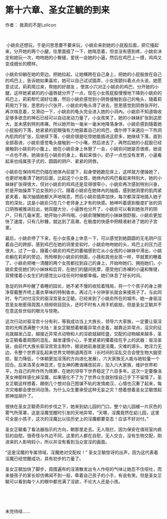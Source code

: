 # 第十六章、圣女芷毓的到来

作者： 我真的不是Lolicon 

  

 小姚俞还想玩，于是问思思要不要来玩，小姚俞来到她的小屁股后面，把它擡起来，分开她的两个小腿，往里面插了一下，她喘息着，但並没有感到疼，小姚俞决定和她玩一次，吻吻她的小臀缝，爱抚一会她的小逼，然后在鸡巴上一摸，鸡鸡又变成细长的模样。

小姚俞仰躺在她的旁边。把她拉起，让她横跨在自己身上，把她的小屁股放在自己的鸡巴上，告诉她如果喜欢，她可以自己试试插弄，小女孩颤抖着点点头说，她愿意试试，莉莉爬过来，帮她的好朋友 ，使其小穴对正小姚俞的鸡巴，分开她的小腿，这样她紧紧的的小逼唇就分开了一点，现在小女孩屁股慢慢地下降到小姚俞的鸡巴上，莉莉帮忙调好位置，然后小姚俞感觉到小阴唇接触到自己的龟头，隨着莉莉用力下按，思思的小穴张开，小姚俞的龟头滑了进去，思思感觉到阴唇张开时，再次喘息着，又滑动一下，小姚俞的龟头完全进入她的小洞內。小姚俞不知道吸收足够多欲念的神石已经可以自动发动力量了。小女孩笑了，她的小妹妹扩张到这麽大，並未感到特別疼痛，所以她开始一毫米一毫米地降落身体，小姚俞感到隨着她小屁股的下落，她紧紧的屁眼强有力地箍着自己的鸡巴，偶尔停下来適应一下热洞內肌肉的扩张，后继续下落，小姚俞很是吃惊她能插进这麽多，她继续下落，直到全部吞进，小姚俞感觉龟头接触到一个小嘴，然后进去了，再然后她的小屁股已经接触到小姚俞的小腹上，她在小姚俞身上休憩了一会，小姚俞问她是否很疼，她说一点也不疼。她骑坐在小姚俞的身上，看起来很小，奶子一点也没有发育，小逼看起来也纯属孩子式的，圆圆的阴户、紧紧的阴唇。

小姚俞在保持鸡巴仍插在她体內前提下，起身使她跪在床上，这样就方便操她了，也更好地看清了她的后面，比起这个小女孩，她体內的鸡巴看起来特別大，她的小妹妹扩张得很大，但对小姚俞的鸡鸡还是显得很窄小，小姚俞再次感到特別兴奋，於是开始操弄下边女孩的小穴，隨着小姚俞在她体內的抽插，感到她洞里的肌肉紧紧夹着，每次抽插她都大声地喘息，然后小姚俞插弄加快，每次都深深地插入她子宫的深处，这是小姚俞只在几个老师身上才有的快感。她呻吟着感到极度扩张的洞口阴唇被推进拉出，她双腿大分，小逼唇也分开了，小姚俞可以看到她张开的阴户，只有几毫米宽，她开始小声呜咽，小姚俞理解她的小妹妹很舒服，小姚俞更加快了速度，只有几秒鍾，就达到了高潮，在极度的快感中把精液射进了她的子宫里。

最后，小姚俞停了下来，在小女孩身上休息一下，可以感觉到她圆圆的无毛阴户压着自己的跨部，感到鸡巴在她的洞里变软时，小姚俞吻吻她的头，鸡巴上的压力还很大，过了一会，隨着小姚俞的鸡巴的萎缩感到它从小女孩的小妹妹中滑出，小姚俞躺在莉莉的旁边，玲玲移到小姚俞的侧面，小薇和其他女孩一样，早就累的睡着了。小姚俞把唯一清醒的两个女孩都拉到自己的身上，开始吻她们、拥抱她们，小姚俞爱抚她们的小妹妹和后背，在她们的腿间抚摩，感受他们赤裸的小逼和臀缝，双臂搂着小女生们的感觉比以往任何时候都幸福，她们休息了好长时间。 

急促的铃声吵醒了昏睡的园长，她不紧不慢的收拾着残局，将一个个孩子的身上擦净穿戴整齐喷上薰衣草味的特制香水，再过几十分钟家长就会来接孩子了。与此同时，专门对付淫灾的驱淫宫圣女芷毓，已经来到了小姚俞所在的城市。她一身驱淫宫圣女袍惹得周围人频频侧目回头，还时不时有人用手机偷拍，但是圣女芷毓并不在意这些世俗的眼光与惊艳。

这次行动对驱淫宫十分有利，等我成功当上大族长，领导六大家族，一定要让驱淫宫的光辉洒满整个大陆！圣女芷毓想着朝着异常点走着，越靠近异常点，淫灾的征兆就越发凸显，越接近异常点动物和人的淫欲就越旺盛，交配的动物越来越多，圣女芷毓看着周围的混乱，越发谨慎小心，手里紧紧的攥着挂在手上的武器：驱淫圣链，由前代大族长驱淫宫宫主制作，据说她前身就是淫魔，灾难的源头，她淫力无边，令整个世界淫乱起来世界文明倒退两百年（长时间的淫乱交合会使生物大脑受损，智力降低，个体朝更加淫荡的方向进化发展）。六大家族无人能与她较量一个回合。后来洛芙女神显灵，在女神的教诲痛改前非，加入六大家族，维护世界和平，为自己的所作所为赎罪，在她的领导下世界稳定了六百多年。这次一定要像洛芙女神那样感化掉淫魔，如果感化不了为了世界众生就别怪自己手下不留情了。圣女芷毓这样想着，踢倒几个想对自己图谋不轨的发情痴汉，心情也沉重了起来，每次灾难都会使世间动荡，为什么众生要承受这种无妄之灾？想着想着圣女芷毓恨起邪神加胡升了。

很快在圣女芷毓奇异的步伐之下，她来到幼儿园的门口，整个幼儿园被一片灰色的雾气所笼罩，这是淫魔觉醒时引发的天地异常，“天哪，淫魔竟然在幼儿园，这里可全是小孩子，这次的淫魔比以往历史上的淫魔都要变态！应该不好对付。”

圣女芷毓看了看法器指示的方向，朝那里走去。无人阻拦，因为保安在值班室内疯狂的自慰。很奇怪与外边不同，这里的人都在自慰，无人交合，没有生物交配，刚进来的人影响较小，所以并没有看到当众宣淫的画面。

“这是淫魔的专属领域，淫魔绝对交配权！” 圣女芷毓惊讶的出声，因为这代表着淫魔已经觉醒成功，具有初步的力量了。 

圣女芷毓加快了脚步，周围遍布的淫液散发出令人作呕的气味让她忍不住呕吐，而来接孩子的家长却仿佛闻不到一般，牵着自己孩子的小手，有说有笑。但是圣女芷毓可以看到每个人的眼中都充满了淫欲，不论大人还是小孩。 

  

  

未完待续……
